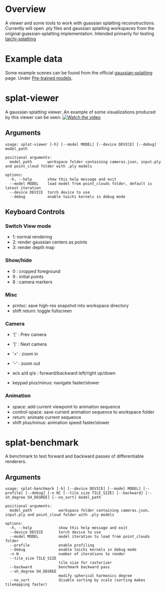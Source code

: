 # Overview

A viewer and some tools to work with guassian splatting reconstructions. Currently will open .ply files and gaussian splatting workspaces from the original guassian-splatting implementation. Intended primarily for testing [taichi-splatting](https://github.com/uc-vision/taichi-splatting)


# Example data

Some example scenes can be found from the official [gaussian-splatting](https://github.com/graphdeco-inria/gaussian-splatting) page. Under [Pre-trained models](https://repo-sam.inria.fr/fungraph/3d-gaussian-splatting/datasets/pretrained/models.zip).


# splat-viewer 

A gaussian splatting viewer. An example of some visualizations produced by this viewer can be seen:
[![Watch the video](https://img.youtube.com/vi/4ysMY5lti7c/hqdefault.jpg)](https://www.youtube.com/embed/4ysMY5lti7c)


## Arguments

```
usage: splat-viewer [-h] [--model MODEL] [--device DEVICE] [--debug] model_path

positional arguments:
  model_path       workspace folder containing cameras.json, input.ply and point_cloud folder with .ply models

options:
  -h, --help       show this help message and exit
  --model MODEL    load model from point_clouds folder, default is latest iteration
  --device DEVICE  torch device to use
  --debug          enable taichi kernels in debug mode
```

## Keyboard Controls


###  Switch View mode 
* 1: normal rendering
* 2: render gaussian centers as points
* 3: render depth map

### Show/hide
* 0 : cropped foreground
* 9 : initial points
* 8 : camera markers
    
### Misc
 * prntsc: save high-res snapshot into workspace directory
 * shift return: toggle fullscreen
 
### Camera 
 * '[' : Prev camera
 * ']' : Next camera

 * '=' : zoom in
 * '-' : zoom out

 * w/s a/d q/e : forward/backward left/right up/down
 * keypad plus/minus: navigate faster/slower


### Animation
 * space: add current viewpoint to animaiton sequence
 * control-space: save current animation sequence to workspace folder
 * return: animate current sequence
 * shift plus/minus: animation speed faster/slower


# splat-benchmark

A benchmark to test forward and backward passes of differentiable renderers. 

## Arguments

```
usage: splat-benchmark [-h] [--device DEVICE] [--model MODEL] [--profile] [--debug] [-n N] [--tile_size TILE_SIZE] [--backward] [--sh_degree SH_DEGREE] [--no_sort] model_path

positional arguments:
  model_path            workspace folder containing cameras.json, input.ply and point_cloud folder with .ply models

options:
  -h, --help            show this help message and exit
  --device DEVICE       torch device to use
  --model MODEL         model iteration to load from point_clouds folder
  --profile             enable profiling
  --debug               enable taichi kernels in debug mode
  -n N                  number of iterations to render
  --tile_size TILE_SIZE
                        tile size for rasterizer
  --backward            benchmark backward pass
  --sh_degree SH_DEGREE
                        modify spherical harmonics degree
  --no_sort             disable sorting by scale (sorting makes tilemapping faster)
```